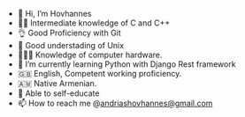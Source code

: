 - 👋 Hi, I’m Hovhannes
- 👨‍🎓 Intermediate knowledge of C and C++
- 👌 Good Proficiency with Git 
- 👀 Good understading of Unix
- 👨🏻‍💻 Knowledge of computer hardware.
- 🐍 I’m currently learning Python with Django Rest framework
- 🇬🇧 English, Competent working proficiency.
- 🇦🇲 Native Armenian.
- 🏁 Able to self-educate
- 📫 How to reach me @andriashovhannes@gmail.com

<!---
Anddreas/Anddreas is a ✨ special ✨ repository because its `README.md` (this file) appears on your GitHub profile.
You can click the Preview link to take a look at your changes.
--->
